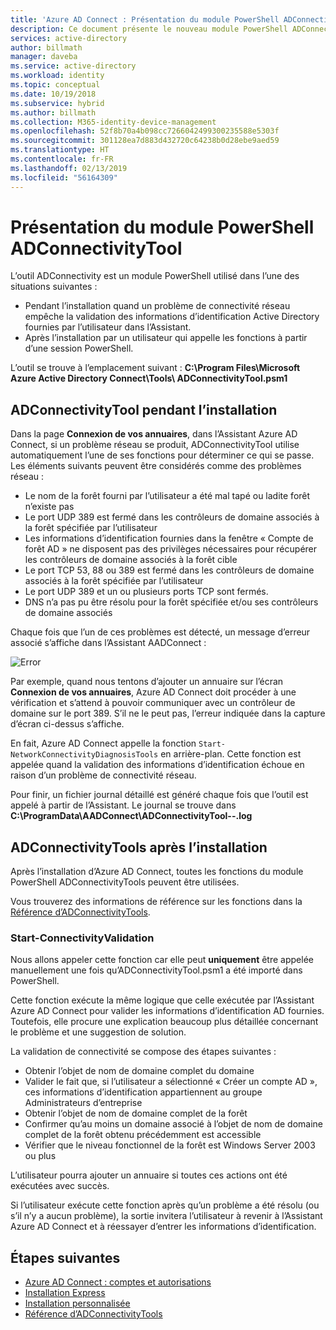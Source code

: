 ```yaml
---
title: 'Azure AD Connect : Présentation du module PowerShell ADConnectivityTool | Microsoft Docs'
description: Ce document présente le nouveau module PowerShell ADConnectivity.
services: active-directory
author: billmath
manager: daveba
ms.service: active-directory
ms.workload: identity
ms.topic: conceptual
ms.date: 10/19/2018
ms.subservice: hybrid
ms.author: billmath
ms.collection: M365-identity-device-management
ms.openlocfilehash: 52f8b70a4b098cc7266042499300235588e5303f
ms.sourcegitcommit: 301128ea7d883d432720c64238b0d28ebe9aed59
ms.translationtype: HT
ms.contentlocale: fr-FR
ms.lasthandoff: 02/13/2019
ms.locfileid: "56164309"
---
```

# <a name="what-is-the-adconnectivitytool-powershell-module"></a>Présentation du module PowerShell ADConnectivityTool

L’outil ADConnectivity est un module PowerShell utilisé dans l’une des situations suivantes :

- Pendant l’installation quand un problème de connectivité réseau empêche la validation des informations d’identification Active Directory fournies par l’utilisateur dans l’Assistant.
- Après l’installation par un utilisateur qui appelle les fonctions à partir d’une session PowerShell.

L’outil se trouve à l’emplacement suivant : **C:\Program Files\Microsoft Azure Active Directory Connect\Tools\ ADConnectivityTool.psm1** 

## <a name="adconnectivitytool-during-installation"></a>ADConnectivityTool pendant l’installation

Dans la page **Connexion de vos annuaires**, dans l’Assistant Azure AD Connect, si un problème réseau se produit, ADConnectivityTool utilise automatiquement l’une de ses fonctions pour déterminer ce qui se passe.  Les éléments suivants peuvent être considérés comme des problèmes réseau :

- Le nom de la forêt fourni par l’utilisateur a été mal tapé ou ladite forêt n’existe pas 
- Le port UDP 389 est fermé dans les contrôleurs de domaine associés à la forêt spécifiée par l’utilisateur
- Les informations d’identification fournies dans la fenêtre « Compte de forêt AD » ne disposent pas des privilèges nécessaires pour récupérer les contrôleurs de domaine associés à la forêt cible
- Le port TCP 53, 88 ou 389 est fermé dans les contrôleurs de domaine associés à la forêt spécifiée par l’utilisateur 
- Le port UDP 389 et un ou plusieurs ports TCP sont fermés.
- DNS n’a pas pu être résolu pour la forêt spécifiée et/ou ses contrôleurs de domaine associés

Chaque fois que l’un de ces problèmes est détecté, un message d’erreur associé s’affiche dans l’Assistant AADConnect :


![Error](media/how-to-connect-adconnectivitytools/error1.png)

Par exemple, quand nous tentons d’ajouter un annuaire sur l’écran **Connexion de vos annuaires**, Azure AD Connect doit procéder à une vérification et s’attend à pouvoir communiquer avec un contrôleur de domaine sur le port 389.  S’il ne le peut pas, l’erreur indiquée dans la capture d’écran ci-dessus s’affiche.  

En fait, Azure AD Connect appelle la fonction `Start-NetworkConnectivityDiagnosisTools` en arrière-plan.  Cette fonction est appelée quand la validation des informations d’identification échoue en raison d’un problème de connectivité réseau.

Pour finir, un fichier journal détaillé est généré chaque fois que l’outil est appelé à partir de l’Assistant. Le journal se trouve dans **C:\ProgramData\AADConnect\ADConnectivityTool-<date>-<time>.log**

## <a name="adconnectivitytools-post-installation"></a>ADConnectivityTools après l’installation
Après l’installation d’Azure AD Connect, toutes les fonctions du module PowerShell ADConnectivityTools peuvent être utilisées.  

Vous trouverez des informations de référence sur les fonctions dans la [Référence d’ADConnectivityTools](reference-connect-adconnectivitytools.md).

### <a name="start-connectivityvalidation"></a>Start-ConnectivityValidation

Nous allons appeler cette fonction car elle peut **uniquement** être appelée manuellement une fois qu’ADConnectivityTool.psm1 a été importé dans PowerShell. 

Cette fonction exécute la même logique que celle exécutée par l’Assistant Azure AD Connect pour valider les informations d’identification AD fournies.  Toutefois, elle procure une explication beaucoup plus détaillée concernant le problème et une suggestion de solution. 

La validation de connectivité se compose des étapes suivantes :
-   Obtenir l’objet de nom de domaine complet du domaine
-   Valider le fait que, si l’utilisateur a sélectionné « Créer un compte AD », ces informations d’identification appartiennent au groupe Administrateurs d’entreprise
-   Obtenir l’objet de nom de domaine complet de la forêt
-   Confirmer qu’au moins un domaine associé à l’objet de nom de domaine complet de la forêt obtenu précédemment est accessible
-   Vérifier que le niveau fonctionnel de la forêt est Windows Server 2003 ou plus

L’utilisateur pourra ajouter un annuaire si toutes ces actions ont été exécutées avec succès.

Si l’utilisateur exécute cette fonction après qu’un problème a été résolu (ou s’il n’y a aucun problème), la sortie invitera l’utilisateur à revenir à l’Assistant Azure AD Connect et à réessayer d’entrer les informations d’identification.



## <a name="next-steps"></a>Étapes suivantes
- [Azure AD Connect : comptes et autorisations](reference-connect-accounts-permissions.md)
- [Installation Express](how-to-connect-install-express.md)
- [Installation personnalisée](how-to-connect-install-custom.md)
- [Référence d’ADConnectivityTools](reference-connect-adconnectivitytools.md)

